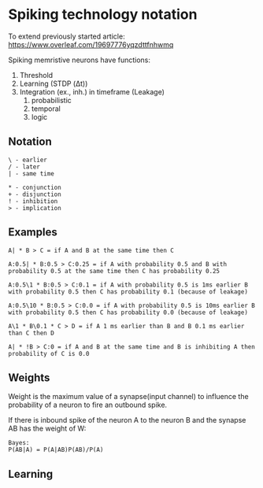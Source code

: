 # Spiking technology notation 

To extend previously started article:
https://www.overleaf.com/19697776yqzdttfnhwmq

Spiking memristive neurons have functions:

1. Threshold
1. Learning (STDP (Δt))
1. Integration (ex., inh.) in timeframe (Leakage)
    1. probabilistic
	1. temporal
	1. logic

## Notation

```
\ - earlier
/ - later
| - same time

* - conjunction
+ - disjunction
! - inhibition
> - implication 
```

## Examples 


```
A| * B > C = if A and B at the same time then C

A:0.5| * B:0.5 > C:0.25 = if A with probability 0.5 and B with probability 0.5 at the same time then C has probability 0.25

A:0.5\1 * B:0.5 > C:0.1 = if A with probability 0.5 is 1ms earlier B with probability 0.5 then C has probability 0.1 (because of leakage)

A:0.5\10 * B:0.5 > C:0.0 = if A with probability 0.5 is 10ms earlier B with probability 0.5 then C has probability 0.0 (because of leakage)

A\1 * B\0.1 * C > D = if A 1 ms earlier than B and B 0.1 ms earlier than C then D

A| * !B > C:0 = if A and B at the same time and B is inhibiting A then probability of C is 0.0

```

## Weights 

Weight is the maximum value of a synapse(input channel) to influence the probability of a neuron to fire an outbound spike.

If there is inbound spike of the neuron A to the neuron B and the synapse AB has the weight of W:

```
Bayes:
P(AB|A) = P(A|AB)P(AB)/P(A)

```

## Learning

